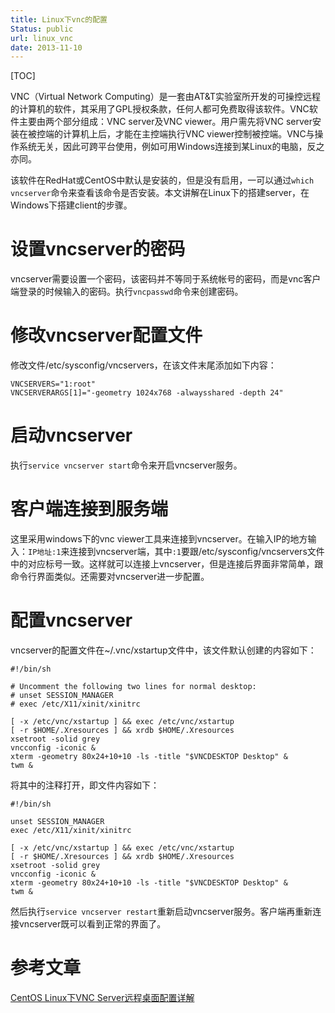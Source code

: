 ```yaml
---
title: Linux下vnc的配置
Status: public
url: linux_vnc
date: 2013-11-10
---
```


[TOC]

VNC（Virtual Network Computing）是一套由AT&T实验室所开发的可操控远程的计算机的软件，其采用了GPL授权条款，任何人都可免费取得该软件。VNC软件主要由两个部分组成：VNC server及VNC viewer。用户需先将VNC server安装在被控端的计算机上后，才能在主控端执行VNC viewer控制被控端。VNC与操作系统无关，因此可跨平台使用，例如可用Windows连接到某Linux的电脑，反之亦同。

该软件在RedHat或CentOS中默认是安装的，但是没有启用，一可以通过`which vncserver`命令来查看该命令是否安装。本文讲解在Linux下的搭建server，在Windows下搭建client的步骤。

# 设置vncserver的密码
vncserver需要设置一个密码，该密码并不等同于系统帐号的密码，而是vnc客户端登录的时候输入的密码。执行`vncpasswd`命令来创建密码。

# 修改vncserver配置文件
修改文件/etc/sysconfig/vncservers，在该文件末尾添加如下内容：
```
VNCSERVERS="1:root"
VNCSERVERARGS[1]="-geometry 1024x768 -alwaysshared -depth 24"
```

# 启动vncserver
执行`service vncserver start`命令来开启vncserver服务。

# 客户端连接到服务端
这里采用windows下的vnc viewer工具来连接到vncserver。在输入IP的地方输入：`IP地址:1`来连接到vncserver端，其中`:1`要跟/etc/sysconfig/vncservers文件中的对应标号一致。这样就可以连接上vncserver，但是连接后界面非常简单，跟命令行界面类似。还需要对vncserver进一步配置。

# 配置vncserver
vncserver的配置文件在~/.vnc/xstartup文件中，该文件默认创建的内容如下：
```
#!/bin/sh

# Uncomment the following two lines for normal desktop:
# unset SESSION_MANAGER
# exec /etc/X11/xinit/xinitrc

[ -x /etc/vnc/xstartup ] && exec /etc/vnc/xstartup
[ -r $HOME/.Xresources ] && xrdb $HOME/.Xresources
xsetroot -solid grey
vncconfig -iconic &
xterm -geometry 80x24+10+10 -ls -title "$VNCDESKTOP Desktop" &
twm &
```

将其中的注释打开，即文件内容如下：
```
#!/bin/sh

unset SESSION_MANAGER
exec /etc/X11/xinit/xinitrc

[ -x /etc/vnc/xstartup ] && exec /etc/vnc/xstartup
[ -r $HOME/.Xresources ] && xrdb $HOME/.Xresources
xsetroot -solid grey
vncconfig -iconic &
xterm -geometry 80x24+10+10 -ls -title "$VNCDESKTOP Desktop" &
twm &
```

然后执行`service vncserver restart`重新启动vncserver服务。客户端再重新连接vncserver既可以看到正常的界面了。

# 参考文章
[CentOS Linux下VNC Server远程桌面配置详解](http://www.ha97.com/4634.html)
